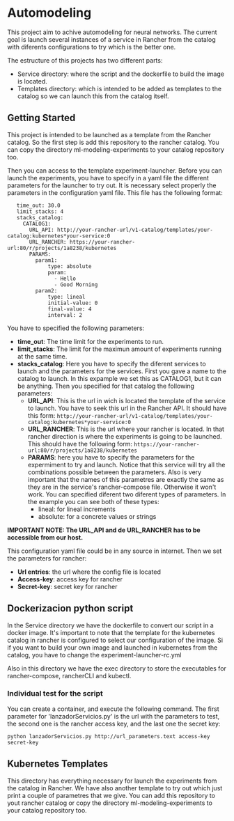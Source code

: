 <!-- README FO GIT HUB -->

# Automodeling

This project aim to achive automodeling for neural networks. The current goal is launch several instances of a service in Rancher from the catalog with diferents configurations to try which is the better one.

The estructure of this projects has two different parts:
* Service directory: where the script and the dockerfile to build the image is located.
* Templates directory: which is intended to be added as templates to the catalog so we can launch this from the catalog itself.


## Getting Started

This project is intended to be launched as a template from the Rancher catalog. So the first step is add this repository to the rancher catalog. You can copy the directory ml-modeling-experiments to your catalog repository too.

Then you can access to the template experiment-launcher. Before you can launch the experiments, you have to specify in a yaml file the different parameters for the launcher to try out.
It is necessary select properly the parameters in the configuration yaml file. This file has the following format:
```
   time_out: 30.0
   limit_stacks: 4
   stacks_catalog:
	 CATALOG1:
	   URL_API: http://your-rancher-url/v1-catalog/templates/your-catalog:kubernetes*your-service:0
	   URL_RANCHER: https://your-rancher-url:80/r/projects/1a8238/kubernetes
	   PARAMS:
		 param1:
			 type: absolute
			 param:
			   - Hello
			   - Good Morning
		 param2:
			 type: lineal
			 initial-value: 0
			 final-value: 4
			 interval: 2
```

You have to specified the following parameters:
- **time_out**: The time limit for the experiments to run.
- **limit_stacks**: The limit for the maximun amount of experiments running at the same time.
- **stacks_catalog**: Here you have to specify the diferent services to launch and the parameters for the services. First you gave a name to the catalog to launch. In this expample we set this as CATALOG1, but it can be anything. Then you specified for that catalog the following parameters:
   - **URL_API**: This is the url in wich is located the template of the service to launch. You have to seek this url in the Rancher API. It should have this form: `http://your-rancher-url/v1-catalog/templates/your-catalog:kubernetes*your-service:0`
   - **URL_RANCHER**: This is the url where your rancher is located. In that rancher direction is where the experiments is going to be launched. This should have the following form: `https://your-rancher-url:80/r/projects/1a8238/kubernetes`
   - **PARAMS**: here you have to specify the parameters for the expermiment to try and launch. Notice that this service will try all the combinations possible between the parameters. Also is very important that the names of this parametres are exactly the same as they are in the service's rancher-compose file. Otherwise it won't work. You can specified diferent two diferent types of parameters. In the example you can see both of these types:
	   - lineal: for lineal increments
	   - absolute: for a concrete values or strings

**IMPORTANT NOTE: The URL_API and de URL_RANCHER has to be accessible from our host.**

This configuration yaml file could be in any source in internet. Then we set the parameters for rancher:
- **Url entries**: the url where the config file is located
- **Access-key**: access key for rancher
- **Secret-key**: secret key for rancher


## Dockerizacion python script

In the Service directory we have the dockerfile to convert our script in a docker image. It's important to note that the template for the kubernetes catalog in rancher is configured to select our configuration of the image. Si if you want to build your own image and launched in kubernetes from the catalog, you have to change the experiment-launcher-rc.yml

Also in this directory we have the exec directory to store the executables for rancher-compose, rancherCLI and kubectl.

### Individual test for the script

You can create a container, and execute the following command. The first parameter for 'lanzadorServicios.py' is the url with the parameters to test, the second one is the rancher access key, and the last one the secret key:
```
python lanzadorServicios.py http://url_parameters.text access-key secret-key
```

## Kubernetes Templates

This directory has everything necessary for launch the experiments from the catalog in Rancher. We have also another template to try out which just print a couple of parametres that we give.
You can add this repository to yout rancher catalog or copy the directory ml-modeling-experiments to your catalog repository too.
